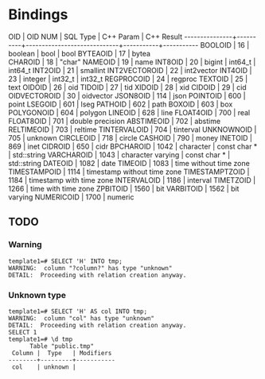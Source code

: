 # Bindings

   OID           | OID NUM  | SQL Type                    | C++ Param | C++ Result 
  ---------------+----------+-----------------------------+-----------+-----------
  BOOLOID        |       16 | boolean                     | bool      | bool
  BYTEAOID       |       17 | bytea        
  CHAROID        |       18 | "char"
  NAMEOID        |       19 | name
  INT8OID        |       20 | bigint                      | int64_t   | int64_t
  INT2OID        |       21 | smallint
  INT2VECTOROID  |       22 | int2vector
  INT4OID        |       23 | integer                     | int32_t   | int32_t
  REGPROCOID     |       24 | regproc
  TEXTOID        |       25 | text
  OIDOID         |       26 | oid
  TIDOID         |       27 | tid
  XIDOID         |       28 | xid
  CIDOID         |       29 | cid
  OIDVECTOROID   |       30 | oidvector
  JSON8OID       |      114 | json
  POINTOID       |      600 | point
  LSEGOID        |      601 | lseg
  PATHOID        |      602 | path
  BOXOID         |      603 | box
  POLYGONOID     |      604 | polygon
  LINEOID        |      628 | line
  FLOAT4OID      |      700 | real
  FLOAT8OID      |      701 | double precision
  ABSTIMEOID     |      702 | abstime
  RELTIMEOID     |      703 | reltime
  TINTERVALOID   |      704 | tinterval
  UNKNOWNOID     |      705 | unknown
  CIRCLEOID      |      718 | circle
  CASHOID        |      790 | money
  INETOID        |      869 | inet
  CIDROID        |      650 | cidr
  BPCHAROID      |     1042 | character                 | const char * | std::string
  VARCHAROID     |     1043 | character varying         | const char * | std::string
  DATEOID        |     1082 | date
  TIMEOID        |     1083 | time without time zone
  TIMESTAMPOID   |     1114 | timestamp without time zone
  TIMESTAMPTZOID |     1184 | timestamp with time zone
  INTERVALOID    |     1186 | interval
  TIMETZOID      |     1266 | time with time zone
  ZPBITOID       |     1560 | bit
  VARBITOID      |     1562 | bit varying
  NUMERICOID     |     1700 | numeric
  
## TODO

### Warning
```
template1=# SELECT 'H' INTO tmp;
WARNING:  column "?column?" has type "unknown"
DETAIL:  Proceeding with relation creation anyway.
```

### Unknown type

```
template1=# SELECT 'H' AS col INTO tmp;
WARNING:  column "col" has type "unknown"
DETAIL:  Proceeding with relation creation anyway.
SELECT 1
template1=# \d tmp
      Table "public.tmp"
 Column |  Type   | Modifiers 
--------+---------+-----------
 col    | unknown | 
```